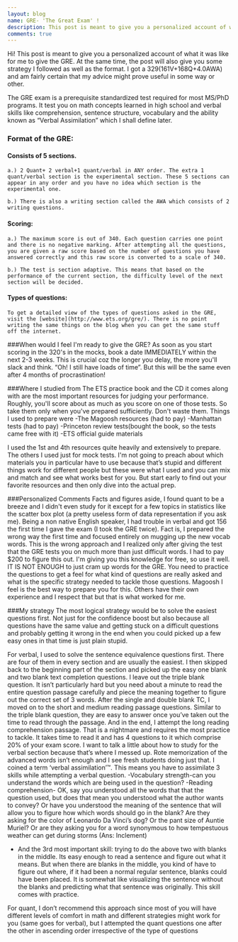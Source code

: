 ```yaml
---
layout: blog
name: GRE- 'The Great Exam' !
description: This post is meant to give you a personalized account of what it was like for me to give the GRE.
comments: true
---
```


Hi! This post is meant to give you a personalized account of what it was like for me to give the GRE. At the same time, the post will also give you some strategy I followed as well as the format. I got a 329(161V+168Q+4.0AWA) and am fairly certain that my advice might prove useful in some way or other.

The GRE exam is a prerequisite standardized test required for most MS/PhD programs. It test you on math concepts learned in high school and verbal skills like comprehension, sentence structure, vocabulary and the ability known as “Verbal Assimilation” which I shall define later.

### Format of the GRE:

#### Consists of 5 sections.
	a.) 2 Quant+ 2 verbal+1 quant/verbal in ANY order. The extra 1 quant/verbal section is the experimental section. These 5 sections can appear in any order and you have no idea which section is the experimental one.
	
	b.) There is also a writing section called the AWA which consists of 2 writing questions.

#### Scoring:
	a.) The maximum score is out of 340. Each question carries one point and there is no negative marking. After attempting all the questions, you are given a raw score based on the number of questions you have answered correctly and this raw score is converted to a scale of 340.

	b.) The test is section adaptive. This means that based on the performance of the current section, the difficulty level of the next section will be decided.

#### Types of questions:
	To get a detailed view of the types of questions asked in the GRE, visit the [website](http://www.ets.org/gre/). There is no point writing the same things on the blog when you can get the same stuff off the internet.

###When would I feel I'm ready to give the GRE?
As soon as you start scoring in the 320's in the mocks, book a date IMMEDIATELY within the next 2-3 weeks. This is crucial coz the longer you delay, the more you'll slack and think. “Oh! I still have loads of time”. But this will be the same even after 4 months of procrastination!


###Where I studied from
The ETS practice book and the CD it comes along with are the most important resources for judging your performance. Roughly, you'll score about as much as you score on one of those tests. So take them only when you've prepared sufficiently. Don't waste them. Things I used to prepare were
-The Magoosh resources (had to pay)
-Manhattan tests (had to pay)
-Princeton review tests(bought the book, so the tests came free with it)
-ETS official guide materials

I used the 1st and 4th resources quite heavily and extensively to prepare. The others I used just for mock tests. I'm not going to preach about which materials you in particular have to use because that’s stupid and different things work for different people but these were what I used and you can mix and match and see what works best for you. But start early to find out your favorite resources and then only dive into the actual prep.

###Personalized Comments 
Facts and figures aside, I found quant to be a breeze and I didn't even study for it except for a few topics in statistics like the scatter box plot (a pretty useless form of data representation if you ask me).  Being a non native English speaker, I had trouble in verbal and got 156 the first time I gave the exam (I took the GRE twice). Fact is, I prepared the wrong way the first time and focused entirely on mugging up the new vocab words. This is the wrong approach and I realized only after giving the test that the GRE tests you on much more than just difficult words. I had to pay $200 to figure this out. I'm giving you this knowledge for free, so use it well. IT IS NOT ENOUGH to just cram up words for the GRE. You need to practice the questions to get a feel for what kind of questions are really asked and what is the specific strategy needed to tackle those questions. Magoosh I feel is the best way to prepare you for this. Others have their own experience and I respect that but that is what worked for me.

###My strategy
The most logical strategy would be to solve the easiest questions first. Not just for the confidence boost but also because all questions have the same value and getting stuck on a difficult questions and probably getting it wrong in the end when you could picked up a few easy ones in that time is just plain stupid.

For verbal, I used to solve the sentence equivalence questions first. There are four of them in every section and are usually the easiest. I then skipped back to the beginning part of the section and picked up the easy one blank and two blank text completion questions. I leave out the triple blank question. It isn’t particularly hard but you need about a minute to read the entire question passage carefully and piece the meaning together to figure out the correct set of 3 words. After the single and double blank TC, I moved on to the short and medium reading passage questions. Similar to the triple blank question, they are easy to answer once you’ve taken out the time to read through the passage. And in the end, I attempt the long reading comprehension passage. That is a nightmare and requires the most practice to tackle. It takes time to read it and has 4 questions to it which comprise 20% of your exam score.
I want to talk a little about how to study for the verbal section because that’s where I messed up. Rote memorization of the advanced words isn’t enough and I see fresh students doing just that. I coined a term ‘verbal assimilation’™. This means you have to assimilate 3 skills while attempting a verbal question.
-Vocabulary strength-can you understand the words which are being used in the question?
-Reading comprehension- OK, say you understood all the words that that the question used, but does that mean you understood what the author wants to convey? Or have you understood the meaning of the sentence that will allow you to figure how which words should go in the blank? Are they asking for the color of Leonardo Da Vinci’s dog? Or the pant size of Auntie Muriel? Or are they asking you for a word synonymous to how tempestuous weather can get during storms (Ans: Inclement)
- And the 3rd most important skill: trying to do the above two with blanks in the middle. Its easy enough to read a sentence and figure out what it means. But when there are blanks in the middle, you kind of have to figure out where, if it had been a normal regular sentence, blanks could have been placed. It is somewhat like visualizing the sentence without the blanks and predicting what that sentence was originally. This skill comes with practice.

For quant, I don’t recommend this approach since most of you will have different levels of comfort in math and different strategies might work for you (same goes for verbal), but I attempted the quant questions one after the other in ascending order irrespective of the type of questions




